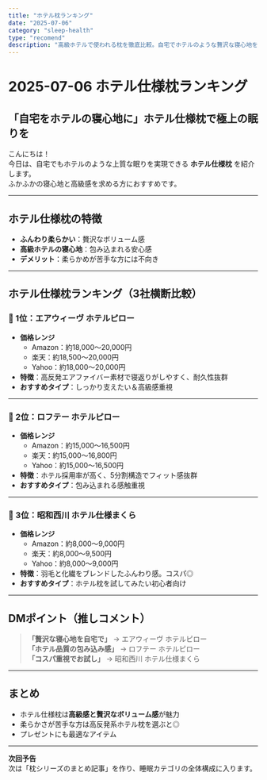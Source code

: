 ```yaml
---
title: "ホテル枕ランキング"
date: "2025-07-06"
category: "sleep-health"
type: "recomend"
description: "高級ホテルで使われる枕を徹底比較。自宅でホテルのような贅沢な寝心地を楽しめる枕ランキング"
---
```


# 2025-07-06 ホテル仕様枕ランキング

## 「自宅をホテルの寝心地に」ホテル仕様枕で極上の眠りを

こんにちは！  
今日は、自宅でもホテルのような上質な眠りを実現できる **ホテル仕様枕** を紹介します。  
ふかふかの寝心地と高級感を求める方におすすめです。

---

## ホテル仕様枕の特徴
- **ふんわり柔らかい**：贅沢なボリューム感
- **高級ホテルの寝心地**：包み込まれる安心感
- **デメリット**：柔らかめが苦手な方には不向き

---

## ホテル仕様枕ランキング（3社横断比較）

### 🥇 1位：エアウィーヴ ホテルピロー
- **価格レンジ**  
  - Amazon：約18,000〜20,000円  
  - 楽天：約18,500〜20,000円  
  - Yahoo：約18,000〜20,000円
- **特徴**：高反発エアファイバー素材で寝返りがしやすく、耐久性抜群
- **おすすめタイプ**：しっかり支えたい＆高級感重視

---

### 🥈 2位：ロフテー ホテルピロー
- **価格レンジ**  
  - Amazon：約15,000〜16,500円  
  - 楽天：約15,000〜16,800円  
  - Yahoo：約15,000〜16,500円
- **特徴**：ホテル採用率が高く、5分割構造でフィット感抜群
- **おすすめタイプ**：包み込まれる感触重視

---

### 🥉 3位：昭和西川 ホテル仕様まくら
- **価格レンジ**  
  - Amazon：約8,000〜9,000円  
  - 楽天：約8,000〜9,500円  
  - Yahoo：約8,000〜9,000円
- **特徴**：羽毛と化繊をブレンドしたふんわり感。コスパ◎
- **おすすめタイプ**：ホテル枕を試してみたい初心者向け

---

## DMポイント（推しコメント）
> **「贅沢な寝心地を自宅で」** → エアウィーヴ ホテルピロー  
> **「ホテル品質の包み込み感」** → ロフテー ホテルピロー  
> **「コスパ重視でお試し」** → 昭和西川 ホテル仕様まくら

---

## まとめ
- ホテル仕様枕は**高級感と贅沢なボリューム感**が魅力
- 柔らかさが苦手な方は高反発系ホテル枕を選ぶと◎
- プレゼントにも最適なアイテム

---

**次回予告**  
次は「枕シリーズのまとめ記事」を作り、睡眠カテゴリの全体構成に入ります。



